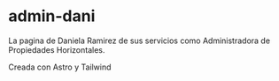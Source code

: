 # admin-dani

La pagina de Daniela Ramirez de sus servicios como Administradora de Propiedades Horizontales.

Creada con Astro y Tailwind
